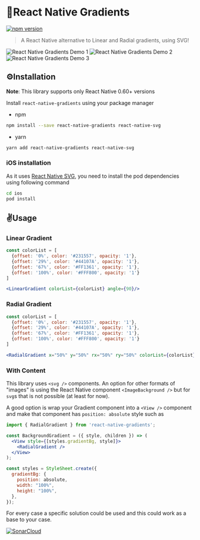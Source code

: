 # 🎨React Native Gradients
[![npm version](https://badge.fury.io/js/react-native-gradients.svg)](https://badge.fury.io/js/react-native-gradients)

> A React Native alternative to Linear and Radial gradients, using SVG!

![React Native Gradients Demo 1](https://media.giphy.com/media/2aGD6js89xV3tGAIrd/giphy.gif) ![React Native Gradients Demo 2](https://media.giphy.com/media/xUJYCCeNdDATlcSDNo/giphy.gif) ![React Native Gradients Demo 3](https://media.giphy.com/media/1X5Z1goLOMY7cMUEuM/giphy.gif)


## ⚙️Installation

**Note**: This library supports only React Native 0.60+ versions

Install `react-native-gradients` using your package manager

- npm
```sh
npm install --save react-native-gradients react-native-svg
```

- yarn

```sh
yarn add react-native-gradients react-native-svg
```

### iOS installation

As it uses [React Native SVG](https://github.com/react-native-svg/react-native-svg), you need to install the pod dependencies using following command

```sh
cd ios
pod install
```

## ✌️Usage

### Linear Gradient

```js
const colorList = [
  {offset: '0%', color: '#231557', opacity: '1'},
  {offset: '29%', color: '#44107A', opacity: '1'},
  {offset: '67%', color: '#FF1361', opacity: '1'},
  {offset: '100%', color: '#FFF800', opacity: '1'}
]
```

```jsx
<LinearGradient colorList={colorList} angle={90}/>
```

### Radial Gradient

```js
const colorList = [
  {offset: '0%', color: '#231557', opacity: '1'},
  {offset: '29%', color: '#44107A', opacity: '1'},
  {offset: '67%', color: '#FF1361', opacity: '1'},
  {offset: '100%', color: '#FFF800', opacity: '1'}
]
```

```jsx
<RadialGradient x="50%" y="50%" rx="50%" ry="50%" colorList={colorList}/>
```

### With Content

This library uses `<svg />` components. An option for other formats of "images" is using the React Native component `<ImageBackground />` but for `svg`s that is not possible (at least for now).

A good option is wrap your Gradient component into a `<View />` component and make that component has `position: absolute` style such as

```jsx
import { RadialGradient } from 'react-native-gradients';

const BackgroundGradient = ({ style, children }) => (
  <View style={[styles.gradientBg, style]}>
    <RadialGradient />
  </View>
);

const styles = StyleSheet.create({
  gradientBg: {
    position: absolute,
    width: "100%",
    height: "100%",
  },
});
```

For every case a specific solution could be used and this could work as a base to your case.

[![SonarCloud](https://sonarcloud.io/api/project_badges/quality_gate?project=react-native-gradients)](https://sonarcloud.io/dashboard?id=react-native-gradients)
